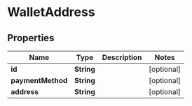 
# WalletAddress

## Properties
Name | Type | Description | Notes
------------ | ------------- | ------------- | -------------
**id** | **String** |  |  [optional]
**paymentMethod** | **String** |  |  [optional]
**address** | **String** |  |  [optional]



